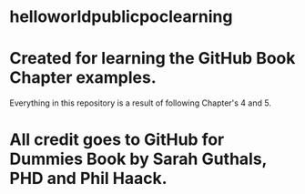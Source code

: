 # helloworldpublicpoclearning

# Created for learning the GitHub Book Chapter examples. 

Everything in this repository is a result of following Chapter's 4 and 5. 

# All credit goes to GitHub for Dummies Book by Sarah Guthals, PHD and Phil Haack. 

